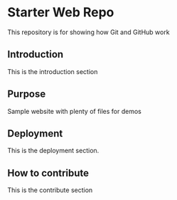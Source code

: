 # Starter Web Repo

This repository is for showing how Git and GitHub work

## Introduction

This is the introduction section

## Purpose

Sample website with plenty of files for demos

## Deployment

This is the deployment section.

## How to contribute

This is the contribute section